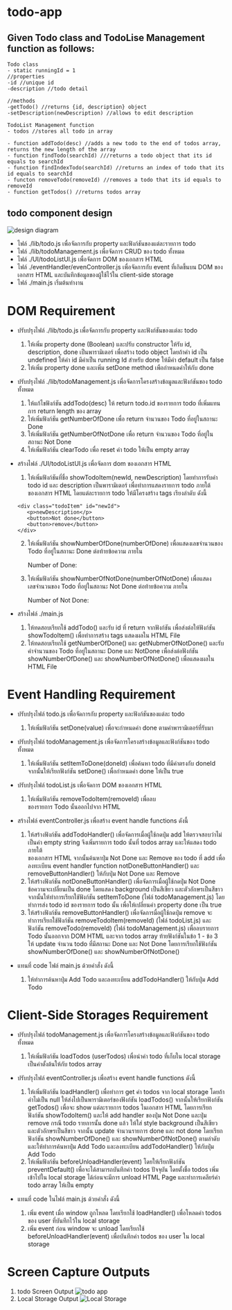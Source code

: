 # todo-app

## Given Todo class and TodoLise Management function as follows:

```
Todo class
- static runningId = 1
//properties
-id //unique id
-description //todo detail

//methods
-getTodo() //returns {id, description} object
-setDescription(newDescription) //allows to edit description
```

```
TodoList Management function
- todos //stores all todo in array

- function addTodo(desc) //adds a new todo to the end of todos array, returns the new length of the array
- function findTodo(searchId) ///returns a todo object that its id equals to searchId
- function findIndexTodo(searchId) //returns an index of todo that its id equals to searchId
- functon removeTodo(removeId) //removes a todo that its id equals to removeId
- function getTodos() //returns todos array
```

## todo component design

![design diagram](/assets/images/todo-design.jpg)

- ไฟล์ ./lib/todo.js เพื่อจัดการกับ property และฟังก์ชันของแต่ละรายการ todo
- ไฟล์ ./lib/todoManagement.js เพื่อจัดการ CRUD ของ todo ทั้งหมด
- ไฟล์ ./UI/todoListUI.js เพื่อจัดการ DOM ของเอกสาร HTML
- ไฟล์ ./eventHandler/evenController.js เพื่อจัดการกับ event ที่เกิดขึ้นบน DOM ของเอกสาร HTML และบันทึกข้อมูลของผู้ใช้ไว้ใน client-side storage
- ไฟล์ ./main.js เริ่มต้นทำงาน

# DOM Requirement

- ปรับปรุงไฟล์ ./lib/todo.js เพื่อจัดการกับ property และฟังก์ชันของแต่ละ todo

  1. ให้เพิ่ม property done (Boolean) และปรับ constructor ให้รับ id, description, done เป็นพารามิเตอร์ เพื่อสร้าง todo object โดยถ้าค่า id เป็น undefined ให้ค่า id มีค่าเป็น running Id สำหรับ done ให้มีค่า default เป็น false
  2. ให้เพิ่ม property done และเพิ่ม setDone method เพือกำหนดค่าให้กับ done

- ปรับปรุงไฟล์ ./lib/todoManagement.js เพื่อจัดการโครงสร้างข้อมูลและฟังก์ชันของ todo ทั้งหมด

  1. ให้แก้ไขฟังก์ชัน addTodo(desc) ให้ return todo.id ของรายการ todo ที่เพิ่มแทนการ return length ของ array
  2. ให้เพิ่มฟังก์ชัน getNumberOfDone เพื่อ return จำนวนของ Todo ที่อยู่ในสถานะ Done
  3. ให้เพิ่มฟังก์ชัน getNumberOfNotDone เพื่อ return จำนวนของ Todo ที่อยู่ในสถานะ Not Done
  4. ให้เพิ่มฟังก์ชัน clearTodo เพื่อ reset ค่า todo ให้เป็น empty array

- สร้างไฟล์ ./UI/todoListUI.js เพื่อจัดการ dom ของเอกสาร HTML
  1. ให้เพิ่มฟังก์ชันที่ชื่อ showTodoItem(newId, newDescription) โดยทำการรับค่า todo id และ description เป็นพารามิเตอร์ เพื่อทำการแสดงรายการ todo ภายใต้ <div id="listTodo"></div> ของเอกสาร HTML โดยแต่ละรายการ todo ให้มีโครงสร้าง tags เรียงลำดับ ดังนี้
  ```
  <div class="todoItem" id="newId">
     <p>newDescription</p>
     <button>Not done</button>
     <button>remove</button>
  </div>
  ```
  2. ให้เพิ่มฟังก์ชัน showNumberOfDone(numberOfDone) เพื่อแสดงเลขจำนวนของ Todo ที่อยู่ในสถานะ Done ต่อท้ายข้อความ ภายใน <p id="done">Number of Done: </p>
  3. ให้เพิ่มฟังก์ชัน showNumberOfNotDone(numberOfNotDone) เพื่อแสดงเลขจำนวนของ Todo ที่อยู่ในสถานะ Not Done ต่อท้ายข้อความ ภายใน <p id="notDone">Number of Not Done:</p>
- สร้างไฟล์ ./main.js
  1. ให้ทดสอบเรียกใช้ addTodo() และรับ id ที่ return จากฟังก์ชัน เพื่อส่งต่อให้ฟังก์ชัน showTodoItem() เพื่อทำการสร้าง tags แสดงผลใน HTML File
  2. ให้ทดสอบเรียกใช้ getNumberOfDone() และ getNubmerOfNotDone() และรับค่าจำนวนของ Todo ที่อยู่ในสถานะ Done และ NotDone เพื่อส่งต่อฟังก์ชัน showNumberOfDone() และ showNumberOfNotDone() เพื่อแสดงผลใน HTML File

# Event Handling Requirement

- ปรับปรุงไฟล์ todo.js เพื่อจัดการกับ property และฟังก์ชันของแต่ละ todo

  1. ให้เพิ่มฟังก์ชัน setDone(value) เพื่อจะกำหนดค่า done ตามค่าพารามิเตอร์ที่รับมา

- ปรับปรุงไฟล์ todoManagement.js เพื่อจัดการโครงสร้างข้อมูลและฟังก์ชันของ todo ทั้งหมด

  1. ให้เพิ่มฟังก์ชัน setItemToDone(doneId) เพื่อค้นหา todo ที่มีค่าตรงกับ doneId จากนั้นให้เรียกฟังก์ชัน setDone() เพื่อกำหนดค่า done ให้เป็น true

- ปรับปรุงไฟล์ todoList.js เพื่อจัดการ DOM ของเอกสาร HTML

  1. ให้เพิ่มฟังก์ชัน removeTodoItem(removeId) เพื่อลบ <div> ของรายการ Todo นั้นออกไปจาก HTML

- สร้างไฟล์ eventController.js เพื่อสร้าง event handle functions ดังนี้
  1. ให้สร้างฟังก์ชัน addTodoHandler() เพื่อจัดการเมื่อผู้ใช้กดปุ่ม add ให้ตรวจสอบว่าไม่เป็นค่า empty string จึงเพิ่มรายการ todo นั้นที่ todos array และให้แสดง todo ภายใต้ <div id="listTodo"></div> ของเอกสาร HTML จากนั้นค้นหาปุ่ม Not Done และ Remove ของ todo ที่ add เพื่อลงทะเบียน event handler function notDoneButtonHandler() และ removeButtonHandler() ให้กับปุ่ม Not Done และ Remove
  2. ให้สร้างฟังก์ชัน notDoneButtonHandler() เพื่อจัดการเมื่อผู้ใช้กดปุ่ม Not Done ข้อความจะเปลี่ยนเป็น done โดยแสดง background เป็นสีเขียว และตัวอักษรเป็นสีขาว จากนั้นให้ทำการเรียกใช้ฟังก์ชัน setItemToDone (ไฟล์ todoManagement.js) โดยทำการส่ง todo id ของรายการ todo นั้น เพื่อให้เปลี่ยนค่า property done เป็น true
  3. ให้สร้างฟังก์ชัน removeButtonHandler() เพื่อจัดการมื่อผู้ใช้กดปุ่ม remove จะทำการเรียกใช้ฟังก์ชัน removeTodoItem(removeId) (ไฟล์ todoList.js) และฟังก์ชัน removeTodo(removeId) (ไฟล์ todoManagement.js) เพื่อลบรายการ Todo นั้นออกจาก DOM HTML และจาก todos array
     ท้ายฟังก์ชันในข้อ 1 - ข้อ 3 ให้ update จำนวน todo ที่มีสถานะ Done และ Not Done โดยการเรียกใช้ฟังก์ชัน showNumberOfDone() และ showNumberOfNotDone()
- แทนที่ code ไฟล์ main.js ด้วยคำสั่ง ดังนี้
  1. ให้ทำการค้นหาปุ่ม Add Todo และลงทะเบียน addTodoHandler() ให้กับปุ่ม Add Todo

# Client-Side Storages Requirement

- ปรับปรุงไฟล์ todoManagement.js เพื่อจัดการโครงสร้างข้อมูลและฟังก์ชันของ todo ทั้งหมด
  1. ให้เพิ่มฟังก์ชัน loadTodos (userTodos) เพื่อนำค่า todo ที่เก็บใน local storage เป็นค่าตั้งต้นให้กับ todos array
- ปรับปรุงไฟล์ eventController.js เพื่อสร้าง event handle functions ดังนี้

  1. ให้เพิ่มฟังก์ชัน loadHandler() เพื่อทำการ get ค่า todos จาก local storage โดยถ้าค่าไม่เป็น null ให้ส่งไปเป็นพารามิเตอร์ของฟังก์ชัน loadTodos() จากนั้นให้เรียกฟังก์ชัน getTodos() เพื่อจะ show แต่ละรายการ todos ในเอกสาร HTML โดยการเรียกฟังก์ชัน showTodoItem() และให้ add handler ของปุ่ม Not Done และปุ่ม remove กรณี todo รายการนั้น done แล้ว ให้ใส่ style background เป็นสีเขียว และตัวอักษรเป็นสีขาว จากนั้น update จำนวนรายการ done และ not done โดยเรียกฟังก์ชัน showNumberOfDone() และ showNumberOfNotDone() ตามลำดับ และให้ทำการค้นหาปุ่ม Add Todo และลงทะเบียน addTodoHandler() ให้กับปุ่ม Add Todo
  2. ให้เพิ่มฟังก์ชัน beforeUnloadHandler(event) โดยให้เรียกฟังก์ชัน preventDefault() เพื่อจะได้สามารถบันทึกค่า todos ปัจจุบัน โดยตั้งชื่อ todos เพิ่มเข้าไปใน local storage ได้ก่อนจะมีการ unload HTML Page และทำการเคลียร์ค่า todo array ให้เป็น empty

- แทนที่ code ในไฟล์ main.js ด้วยคำสั่ง ดังนี้
  1. เพิ่ม event เมื่อ window ถูกโหลด โดยเรียกใช้ loadHandler() เพื่อโหลดค่า todos ของ user ที่บันทึกไว้ใน local storage
  2. เพิ่ม event ก่อน window จะ unload โดยเรียกใช้ beforeUnloadHandler(event) เพื่อบันทึกค่า todos ของ user ใน local storage

# Screen Capture Outputs

1. todo Screen Output
   ![todo app](/assets/images/output1.jpg)
2. Local Storage Output
   ![Local Storage](/assets/images/output2.jpg)
